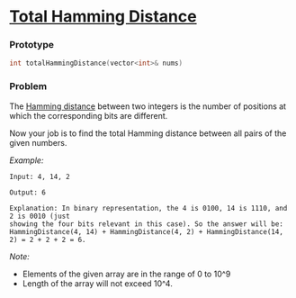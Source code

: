 # [Total Hamming Distance](https://leetcode.com/problems/total-hamming-distance/)

### Prototype

```cpp
int totalHammingDistance(vector<int>& nums)
```

### Problem

The [Hamming distance](https://en.wikipedia.org/wiki/Hamming_distance) between two integers is the number of positions at which the corresponding bits are different.

Now your job is to find the total Hamming distance between all pairs of the given numbers.

*Example:*
```
Input: 4, 14, 2

Output: 6

Explanation: In binary representation, the 4 is 0100, 14 is 1110, and 2 is 0010 (just
showing the four bits relevant in this case). So the answer will be:
HammingDistance(4, 14) + HammingDistance(4, 2) + HammingDistance(14, 2) = 2 + 2 + 2 = 6.
```

*Note:*
* Elements of the given array are in the range of 0 to 10^9
* Length of the array will not exceed 10^4.